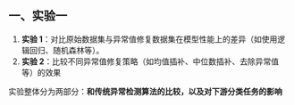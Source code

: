 

## 一、实验一

1. **实验 1**：对比原始数据集与异常值修复数据集在模型性能上的差异（如使用逻辑回归、随机森林等）。
2. **实验 2**：比较不同异常值修复策略（如均值插补、中位数插补、去除异常值等）的效果

实验整体分为两部分：**和传统异常检测算法的比较，以及对下游分类任务的影响**
